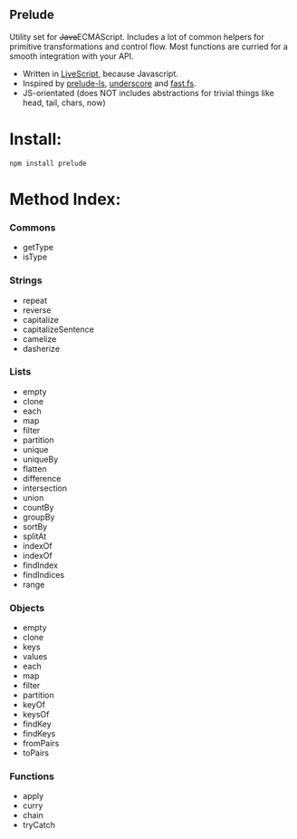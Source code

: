 Prelude
-------

Utility set for <strike>Java</strike>ECMAScript.
Includes a lot of common helpers for primitive transformations and control flow. Most functions are curried for a smooth integration with your API.

- Written in <a href="http://www.livescript.net">LiveScript</a>, because Javascript.
- Inspired by
<a href="http://www.preludels.com">prelude-ls</a>,
<a href="http://underscorejs.org/">underscore</a> and
<a href="https://github.com/codemix/fast.js">fast.fs</a>.
- JS-orientated (does NOT includes abstractions for trivial things like head, tail, chars, now)

# Install:

    npm install prelude

# Method Index:

### Commons

- getType
- isType

### Strings

- repeat
- reverse
- capitalize
- capitalizeSentence
- camelize
- dasherize

### Lists

- empty
- clone
- each
- map
- filter
- partition
- unique
- uniqueBy
- flatten
- difference
- intersection
- union
- countBy
- groupBy
- sortBy
- splitAt
- indexOf
- indexOf
- findIndex
- findIndices
- range

### Objects

- empty
- clone
- keys
- values
- each
- map
- filter
- partition
- keyOf
- keysOf
- findKey
- findKeys
- fromPairs
- toPairs

### Functions

- apply
- curry
- chain
- tryCatch
